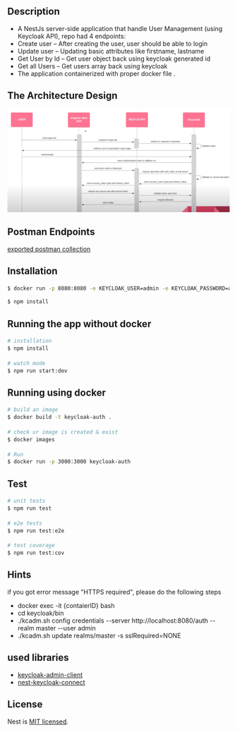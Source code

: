 ## Description
- A NestJs server-side application that  handle User Management (using Keycloak API), 
repo had 4 endpoints:
- Create user – After creating the user, user should be able to login
- Update user – Updating basic attributes like firstname, lastname
- Get User by Id – Get user object back using keycloak generated id
- Get all Users – Get users array back using keycloak
- The application containerized with proper docker file .


## The Architecture Design 

<p align="center">
  <a href="http://nestjs.com/" target="blank"><img src="https://github.com/mohamedlotfe/nestjs-keycloak-auth/blob/main/public/flow.png"  alt="Nest Logo" /></a>
</p>

## Postman Endpoints
[exported postman collection]([https://www.npmjs.com/package/@keycloak/keycloak-admin-client](https://github.com/mohamedlotfe/nestjs-keycloak-auth/blob/main/repo.postman_collection.json))



## Installation

```bash
$ docker run -p 8080:8080 -e KEYCLOAK_USER=admin -e KEYCLOAK_PASSWORD=admin quay.io/keycloak/keycloak:15.0.2
```

```bash
$ npm install
```

## Running the app without docker

```bash
# installation 
$ npm install

# watch mode
$ npm run start:dev
```
## Running using docker

```bash
# build an image
$ docker build -t keycloak-auth . 

# check ur image is created & exist
$ docker images

# Run 
$ docker run -p 3000:3000 keycloak-auth
```

## Test

```bash
# unit tests
$ npm run test

# e2e tests
$ npm run test:e2e

# test coverage
$ npm run test:cov
```

## Hints

if you got error message "HTTPS required", please do the following steps 

- docker exec -it {contaierID} bash
- cd keycloak/bin
- ./kcadm.sh config credentials --server http://localhost:8080/auth --realm master --user admin
- ./kcadm.sh update realms/master -s sslRequired=NONE


## used libraries

- [keycloak-admin-client](https://www.npmjs.com/package/@keycloak/keycloak-admin-client)
- [nest-keycloak-connect](https://www.npmjs.com/package/nest-keycloak-connect)

## License

Nest is [MIT licensed](LICENSE).
